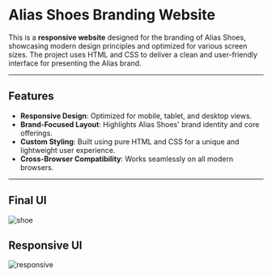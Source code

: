 # Alias Shoes Branding Website

This is a **responsive website** designed for the branding of Alias Shoes, showcasing modern design principles and optimized for various screen sizes. The project uses HTML and CSS to deliver a clean and user-friendly interface for presenting the Alias brand.

---

## Features

- **Responsive Design**: Optimized for mobile, tablet, and desktop views.
- **Brand-Focused Layout**: Highlights Alias Shoes' brand identity and core offerings.
- **Custom Styling**: Built using pure HTML and CSS for a unique and lightweight user experience.
- **Cross-Browser Compatibility**: Works seamlessly on all modern browsers.

---

## Final UI

![shoe](https://github.com/user-attachments/assets/588b0bbe-d414-4d61-b64f-bde6491b8807)

## Responsive UI

![responsive](https://github.com/user-attachments/assets/872df1b1-a332-4bf0-9406-5a72ba719760)
